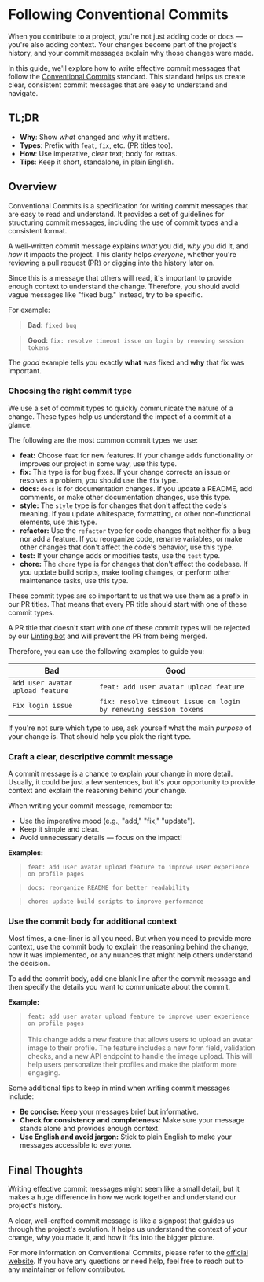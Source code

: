 # Following Conventional Commits

When you contribute to a project, you're not just adding code or docs — you're also adding context. Your changes become part of the project's history, and your commit messages explain why those changes were made.

In this guide, we'll explore how to write effective commit messages that follow the [Conventional Commits](https://www.conventionalcommits.org/en/v1.0.0/) standard. This standard helps us create clear, consistent commit messages that are easy to understand and navigate.

## TL;DR

- **Why**: Show *what* changed and *why* it matters.
- **Types**: Prefix with `feat`, `fix`, etc. (PR titles too).
- **How**: Use imperative, clear text; body for extras.
- **Tips**: Keep it short, standalone, in plain English.

## Overview

Conventional Commits is a specification for writing commit messages that are easy to read and understand. It provides a set of guidelines for structuring commit messages, including the use of commit types and a consistent format.

A well-written commit message explains *what* you did, *why* you did it, and *how* it impacts the project. This clarity helps *everyone*, whether you're reviewing a pull request (PR) or digging into the history later on.

Since this is a message that others will read, it's important to provide enough context to understand the change. Therefore, you should avoid vague messages like "fixed bug." Instead, try to be specific.

For example:

> **Bad:** `fixed bug`  

> **Good:** `fix: resolve timeout issue on login by renewing session tokens`

The *good* example tells you exactly **what** was fixed and **why** that fix was important.

### Choosing the right commit type

We use a set of commit types to quickly communicate the nature of a change. These types help us understand the impact of a commit at a glance.

The following are the most common commit types we use:

- **feat:** Choose `feat` for new features. If your change adds functionality or improves our project in some way, use this type.
- **fix:** This type is for bug fixes. If your change corrects an issue or resolves a problem, you should use the `fix` type.
- **docs:** `docs` is for documentation changes. If you update a README, add comments, or make other documentation changes, use this type.
- **style:** The `style` type is for changes that don't affect the code's meaning. If you update whitespace, formatting, or other non-functional elements, use this type.
- **refactor:** Use the `refactor` type for code changes that neither fix a bug nor add a feature. If you reorganize code, rename variables, or make other changes that don't affect the code's behavior, use this type.
- **test:** If your change adds or modifies tests, use the `test` type.
- **chore:** The `chore` type is for changes that don't affect the codebase. If you update build scripts, make tooling changes, or perform other maintenance tasks, use this type.

These commit types are so important to us that we use them as a prefix in our PR titles. That means that every PR title should start with one of these commit types.

A PR title that doesn't start with one of these commit types will be rejected by our [Linting bot](https://github.com/asyncapi/community/blob/master/.github/workflows/lint-pr-title.yml) and will prevent the PR from being merged.

Therefore, you can use the following examples to guide you:

| Bad | Good |
| --- | --- |
| `Add user avatar upload feature` | `feat: add user avatar upload feature` |
| `Fix login issue` | `fix: resolve timeout issue on login by renewing session tokens` |

If you're not sure which type to use, ask yourself what the main *purpose* of your change is. That should help you pick the right type.

### Craft a clear, descriptive commit message

A commit message is a chance to explain your change in more detail. Usually, it could be just a few sentences, but it's your opportunity to provide context and explain the reasoning behind your change.

When writing your commit message, remember to:

- Use the imperative mood (e.g., "add," "fix," "update").
- Keep it simple and clear.
- Avoid unnecessary details — focus on the impact!

**Examples:**

> `feat: add user avatar upload feature to improve user experience on profile pages`

> `docs: reorganize README for better readability`

> `chore: update build scripts to improve performance`

### Use the commit body for additional context

Most times, a one-liner is all you need. But when you need to provide more context, use the commit body to explain the reasoning behind the change, how it was implemented, or any nuances that might help others understand the decision.

To add the commit body, add one blank line after the commit message and then specify the details you want to communicate about the commit.

**Example:**

> `feat: add user avatar upload feature to improve user experience on profile pages` <br> <br> This change adds a new feature that allows users to upload an avatar image to their profile. The feature includes a new form field, validation checks, and a new API endpoint to handle the image upload. This will help users personalize their profiles and make the platform more engaging.
>

Some additional tips to keep in mind when writing commit messages include:

- **Be concise:** Keep your messages brief but informative.
- **Check for consistency and completeness:** Make sure your message stands alone and provides enough context.
- **Use English and avoid jargon:** Stick to plain English to make your messages accessible to everyone.

## Final Thoughts

Writing effective commit messages might seem like a small detail, but it makes a huge difference in how we work together and understand our project's history.

A clear, well-crafted commit message is like a signpost that guides us through the project's evolution. It helps us understand the context of your change, why you made it, and how it fits into the bigger picture.

For more information on Conventional Commits, please refer to the [official website](https://www.conventionalcommits.org/en/v1.0.0/). If you have any questions or need help, feel free to reach out to any maintainer or fellow contributor.